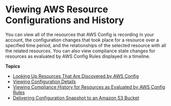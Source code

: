 # Viewing AWS Resource Configurations and History<a name="view-manage-resource"></a>

You can view all of the resources that AWS Config is recording in your account, the configuration changes that took place for a resource over a specified time period, and the relationships of the selected resource with all the related resources\. You can also view compliance state changes for resources as evaluated by AWS Config Rules displayed in a timeline\.

**Topics**
+ [Looking Up Resources That Are Discovered by AWS Config](looking-up-discovered-resources.md)
+ [Viewing Configuration Details](view-manage-resource-console.md)
+ [Viewing Compliance History for Resources as Evaluated by AWS Config Rules](view-compliance-history.md)
+ [Delivering Configuration Snapshot to an Amazon S3 Bucket](deliver-snapshot-cli.md)